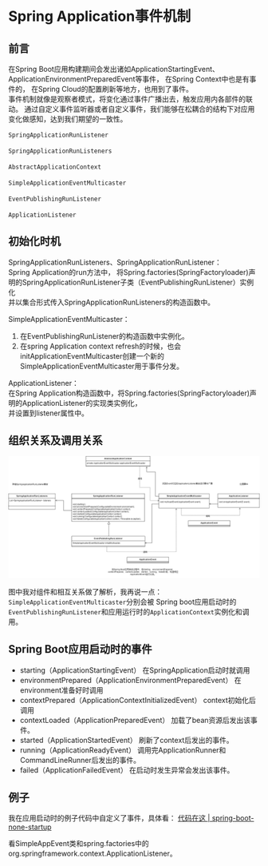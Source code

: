 # Spring Application事件机制

## 前言

在Spring Boot应用构建期间会发出诸如ApplicationStartingEvent、ApplicationEnvironmentPreparedEvent等事件，
在Spring Context中也是有事件的，
在Spring Cloud的配置刷新等地方，也用到了事件。       
事件机制就像是观察者模式，将变化通过事件广播出去，触发应用内各部件的联动。
通过自定义事件监听器或者自定义事件，我们能够在松耦合的结构下对应用变化做感知，达到我们期望的一致性。

~~~
SpringApplicationRunListener

SpringApplicationRunListeners

AbstractApplicationContext

SimpleApplicationEventMulticaster

EventPublishingRunListener

ApplicationListener

~~~


## 初始化时机

SpringApplicationRunListeners、SpringApplicationRunListener：  
Spring Application的run方法中，
将Spring.factories(SpringFactoryloader)声明的SpringApplicationRunListener子类（EventPublishingRunListener）实例化  
并以集合形式传入SpringApplicationRunListeners的构造函数中。

SimpleApplicationEventMulticaster：
1. 在EventPublishingRunListener的构造函数中实例化。
2. 在spring Application context refresh的时候，也会initApplicationEventMulticaster创建一个新的SimpleApplicationEventMulticaster用于事件分发。

ApplicationListener：  
在Spring Application构造函数中，将Spring.factories(SpringFactoryloader)声明的ApplicationListener的实现类实例化，  
并设置到listener属性中。



## 组织关系及调用关系

![event-mechanism.md](event%20mechanism.png)

图中我对组件和相互关系做了解析，我再说一点：  
`SimpleApplicationEventMulticaster`分别会被
Spring boot应用启动时的`EventPublishingRunListener`和应用运行时的`ApplicationContext`实例化和调用。


## Spring Boot应用启动时的事件

* starting（ApplicationStartingEvent） 
   在SpringApplication启动时就调用
* environmentPrepared（ApplicationEnvironmentPreparedEvent）
  在environment准备好时调用
* contextPrepared（ApplicationContextInitializedEvent）
  context初始化后调用
* contextLoaded（ApplicationPreparedEvent）
  加载了bean资源后发出该事件。
* started（ApplicationStartedEvent）
  刷新了context后发出的事件。
* running（ApplicationReadyEvent）
  调用完ApplicationRunner和CommandLineRunner后发出的事件。
* failed（ApplicationFailedEvent）
  在启动时发生异常会发出该事件。

## 例子

我在应用启动时的例子代码中自定义了事件，具体看：
[代码在这 | spring-boot-none-startup](https://github.com/teaho2015-blog/spring-source-code-learning-demo/tree/master/spring-boot-none-startup)

看SimpleAppEvent类和spring.factories中的org.springframework.context.ApplicationListener。


